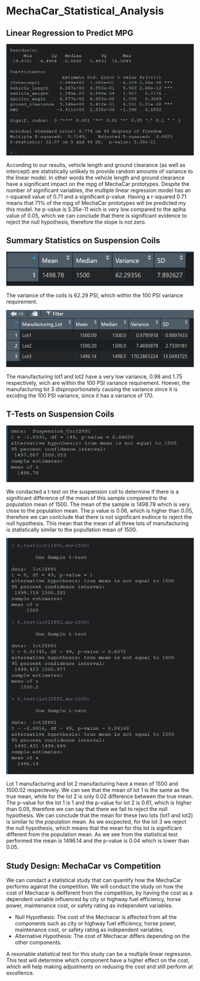# MechaCar_Statistical_Analysis

## Linear Regression to Predict MPG

![Chart](https://github.com/roxhensa02/MechaCar_Statistical_Analysis/blob/main/MechaCarChallenge.PNG)

According to our results, vehicle length and ground clearance (as well as intercept) are statistically unlikely to provide random amounts of variance to the linear model. In other words the vehicle length and ground clearance have a significant impact on the mpg of MechaCar prototypes.
Despite the number of significant variables, the multiple linear regression model has an r-squared value of 0.71 and a significant p-value. Having a r-squared 0.71 means that 71% of the mpg of MechaCar prototypes will be predicted my this model. he p-value is 5.35e-11 wich is very low compared to the aplha value of 0.05, which we can conclude that there is significant evidence to reject the null hypothesis, therefore the slope is not zero.

## Summary Statistics on Suspension Coils

![Chart](https://github.com/roxhensa02/MechaCar_Statistical_Analysis/blob/main/total_summary.PNG)

The variance of the coils is 62.29 PSI, which within the 100 PSI variance requirement.

![Chart](https://github.com/roxhensa02/MechaCar_Statistical_Analysis/blob/main/Manufacturing_Lot.PNG)

The manufacturing lot1 and lot2 have a very low variance, 0.98 and 1.75 respectively, wich are within the 100 PSI variance requirement. Hoever, the manufacturing lot 3 disproportionately causing the variance since it is exciding the 100 PSI variance, since it has a variance of 170.


## T-Tests on Suspension Coils

![Chart](https://github.com/roxhensa02/MechaCar_Statistical_Analysis/blob/main/t-test.PNG)

We condacted a t-test on the suspension coil to determine if there is a significant difference of the mean of this sample compared to the population mean of 1500.
The mean of the sample is 1498.78 which is very close to the population mean. The p value is 0.06, which is higher than 0.05, therefore we can conlclude that there is not significant evdince to reject the null hypothesis. This mean that the mean of all three lots of manufacturing is statistically similar to the popullation mean of 1500.


![Chart](https://github.com/roxhensa02/MechaCar_Statistical_Analysis/blob/main/3t_test.PNG)

Lot 1 manufacturing and lot 2 manufacturing have a mean of 1500 and 1500.02 respectevely. We can see that the mean of lot 1 is the same as the true mean, while for the lot 2 is only 0.02 difference between the true mean. The p-value for the lot 1 is 1 and the p-value for lot 2 is 0.61, which is higher than 0.05, therefore we can say that there we fail to reject the null hypothesis. We can conclude that the mean for these two lots (lot1 and lot2) is similar to the population mean.
As we excpected, for the lot 3 we reject the null hypothesis, which means that the mean for this lot is significant different from the population mean. As we see from the statistical test performed the mean is 1496.14 and the p-value is 0.04 which is lower than 0.05.


## Study Design: MechaCar vs Competition

We can condact a statistical study that can quantify how the MechaCar performs against the competition. We will conduct the study on how the cost of Mechacar is deifferent from the competition, by having the cost as a dependent variable influenced by city or highway fuel efficiency, horse power, maintenance cost, or safety rating as independent variables.

* Null Hypothesis: The cost of the Mechacar is affected from all the components such as city or highway fuel efficiency, horse power, maintenance cost, or safety rating as independent variables.
* Alternative Hypothesis: The cost of Mechacar differs depending on the other components.

A resonable statistical test for this study can be a multiple linear regression. This test will determine which component have a higher effect on the cost, which will help making adjustments on redusing the cost and still perform at excellence.








